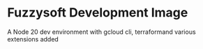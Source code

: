 # Fuzzysoft Development Image

A Node 20 dev environment with gcloud cli, terraformand various extensions added
